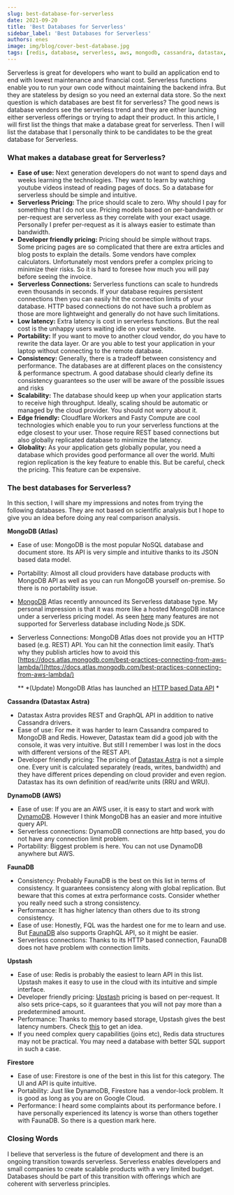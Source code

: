 ```yaml
---
slug: best-database-for-serverless
date: 2021-09-20
title: 'Best Databases for Serverless'
sidebar_label: 'Best Databases for Serverless'
authors: enes
image: img/blog/cover-best-database.jpg
tags: [redis, database, serverless, aws, mongodb, cassandra, datastax, faunadb, firestore, DynamoDB]
---
```



Serverless is great for developers who want to build an application end to end with lowest maintenance and financial cost. Serverless functions enable you to run your own code without maintaining the backend infra. But they are stateless by design so you need an external data store. So the next question is which databases are best fit for serverless? The good news is database vendors see the serverless trend and they are either launching either serverless offerings or trying to adapt their product. In this article, I will first list the things that make a database great for serverless. Then I will list the database that I personally think to be candidates to be the great database for Serverless.

<!--truncate-->

### What makes a database great for Serverless?



* **Ease of use:** Next generation developers do not want to spend days and weeks learning the technologies. They want to learn by watching youtube videos instead of reading pages of docs. So a database for serverless should be simple and intuitive.
* **Serverless Pricing:** The price should scale to zero. Why should I pay for something that I do not use. Pricing models based on per-bandwidth or per-request are serverless as they correlate with your exact usage. Personally I prefer per-request as it is always easier to estimate than bandwidth.
* **Developer friendly pricing:** Pricing should be simple without traps. Some pricing pages are so complicated that there are extra articles and blog posts to explain the details. Some vendors have complex calculators. Unfortunately most vendors prefer a complex pricing to minimize their risks. So it is hard to foresee how much you will pay before seeing the invoice.
* **Serverless Connections:** Serverless functions can scale to hundreds even thousands in seconds. If your database requires persistent connections then you can easily hit the connection limits of your database. HTTP based connections do not have such a problem as those are more lightweight and generally do not have such limitations.
* **Low latency:** Extra latency is cost in serverless functions. But the real cost is the unhappy users waiting idle on your website.
* **Portability:** If you want to move to another cloud vendor, do you have to rewrite the data layer. Or are you able to test your application in your laptop without connecting to the remote database.
* **Consistency:** Generally, there is a tradeoff between consistency and performance. The databases are at different places on the consistency & performance spectrum. A good database should clearly define its consistency guarantees so the user will be aware of the possible issues and risks
* **Scalability:** The database should keep up when your application starts to receive high throughput. Ideally, scaling should be automatic or managed by the cloud provider. You should not worry about it.
* **Edge friendly:** Cloudflare Workers and Fasty Compute are cool technologies which enable you to run your serverless functions at the edge closest to your user. Those require REST based connections but also globally replicated database to minimize the latency.
* **Globality:** As your application gets globally popular, you need a database which provides good performance all over the world. Multi region replication is the key feature to enable this. But be careful, check the pricing. This feature can be expensive.


### The best databases for Serverless?

In this section, I will share my impressions and notes from trying the following databases. They are not based on scientific analysis but I hope to give you an idea before doing any real comparison analysis.

**MongoDB (Atlas)**



* Ease of use: MongoDB is the most popular NoSQL database and document store. Its API is very simple and intuitive thanks to its JSON based data model.
* Portability: Almost all cloud providers have database products with MongoDB API as well as you can run MongoDB yourself on-premise. So there is no portability issue.
* [MongoDB](https://www.mongodb.com/cloud/atlas) Atlas recently announced its Serverless database type. My personal impression is that it was more like a hosted MongoDB instance under a serverless pricing model. As seen [here](https://docs.atlas.mongodb.com/reference/serverless-instance-limitations/) many features are not supported for Serverless database including Node.js SDK.
* Serverless Connections: MongoDB Atlas does not provide you an HTTP based (e.g. REST) API. You can hit the connection limit easily. That’s why they publish articles how to avoid this [https://docs.atlas.mongodb.com/best-practices-connecting-from-aws-lambda/](https://docs.atlas.mongodb.com/best-practices-connecting-from-aws-lambda/)
  
  ** *(Update) MongoDB Atlas has launched an [HTTP based Data API](https://docs.atlas.mongodb.com/api/data-api/) *


**Cassandra (Datastax Astra)**



* Datastax Astra provides REST and GraphQL API in addition to native Cassandra drivers.
* Ease of use: For me it was harder to learn Cassandra compared to MongoDB and Redis. However, Datastax team did a good job with the console, it was very intuitive. But still I remember I was lost in the docs with different versions of the REST API.
* Developer friendly pricing: The pricing of [Datastax Astra](https://www.datastax.com/products/datastax-astra) is not a simple one. Every unit is calculated separately (reads, writes, bandwidth) and they have different prices depending on cloud provider and even region. Datastax has its own definition of read/write units (RRU and WRU).

**DynamoDB (AWS)**



* Ease of use: If you are an AWS user, it is easy to start and work with [DynamoDB](https://aws.amazon.com/dynamodb/). However I think MongoDB has an easier and more intuitive query API.
* Serverless connections: DynamoDB connections are http based, you do not have any connection limit problem.
* Portability: Biggest problem is here. You can not use DynamoDB anywhere but AWS.

**FaunaDB**



* Consistency: Probably FaunaDB is the best on this list in terms of consistency. It guarantees consistency along with global replication. But beware that this comes at extra performance costs. Consider whether you really need such a strong consistency.
* Performance: It has higher latency than others due to its strong consistency.
* Ease of use: Honestly, FQL was the hardest one for me to learn and use. But [FaunaDB](https://fauna.com/) also supports GraphQL API, so it might be easier.
* Serverless connections: Thanks to its HTTP based connection, FaunaDB does not have problem with connection limits.

**Upstash**



* Ease of use: Redis is probably the easiest to learn API in this list. Upstash makes it easy to use in the cloud with its intuitive and simple interface.
* Developer friendly pricing: [Upstash](https://upstash.com/) pricing is based on per-request. It also sets price-caps, so it guarantees that you will not pay more than a predetermined amount.
* Performance: Thanks to memory based storage, Upstash gives the best latency numbers. Check [this](https://serverless-battleground.vercel.app/) to get an idea.
* If you need complex query capabilities (joins etc), Redis data structures may not be practical. You may need a database with better SQL support in such a case.

**Firestore**



* Ease of use: Firestore is one of the best in this list for this category. The UI and API is quite intuitive.
* Portability: Just like DynamoDB, Firestore has a vendor-lock problem. It is good as long as you are on Google Cloud.
* Performance: I heard some complaints about its performance before. I have personally experienced its latency is worse than others together with FaunaDB. So there is a question mark here.


### Closing Words

I believe that serverless is the future of development and there is an ongoing transition towards serverless. Serverless enables developers and small companies to create scalable products with a very limited budget. Databases should be part of this transition with offerings which are coherent with serverless principles.  
